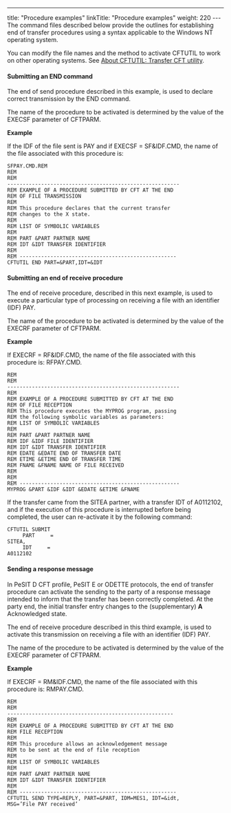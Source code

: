 ---
title: "Procedure examples"
linkTitle: "Procedure examples"
weight: 220
---The command files described below provide the outlines for establishing
end of transfer procedures using a syntax applicable to the Windows NT
operating system.

You can modify the file names and the method to activate CFTUTIL to
work on other operating systems. See [About CFTUTIL: Transfer
CFT utility](../../../c_intro_userinterfaces/about_cftutil).

<span id="Submitting_an_END_command"></span>

#### Submitting an END command

The end of send procedure described in this example, is used to declare
correct transmission by the END command.

The name of the procedure to be activated is determined by the value
of the EXECSF parameter of CFTPARM.

****Example****

If the IDF of the file sent is PAY and if EXECSF = SF&IDF.CMD, the
name of the file associated with this procedure is:

```
SFPAY.CMD.REM
REM
REM
--------------------------------------------------------
REM EXAMPLE OF A PROCEDURE SUBMITTED BY CFT AT THE END
REM OF FILE TRANSMISSION
REM
REM This procedure declares that the current transfer
REM changes to the X state.
REM
REM LIST OF SYMBOLIC VARIABLES
REM
REM PART &PART PARTNER NAME
REM IDT &IDT TRANSFER IDENTIFIER
REM
REM ---------------------------------------------------
CFTUTIL END PART=&PART,IDT=&IDT
```
<span id="Submitting_an_end_of_receive_procedure"></span>

#### Submitting an end of receive procedure

The end of receive procedure, described in this next example, is used
to execute a particular type of processing on receiving a file with an
identifier (IDF) PAY.

The name of the procedure to be activated is determined by the value
of the EXECRF parameter of CFTPARM.

****Example****

If EXECRF = RF&IDF.CMD, the name of the file associated with this
procedure is: RFPAY.CMD.

```
REM
REM
--------------------------------------------------------
REM
REM EXAMPLE OF A PROCEDURE SUBMITTED BY CFT AT THE END
REM OF FILE RECEPTION
REM This procedure executes the MYPROG program, passing
REM the following symbolic variables as parameters:
REM LIST OF SYMBOLIC VARIABLES
REM
REM PART &PART PARTNER NAME
REM IDF &IDF FILE IDENTIFIER
REM IDT &IDT TRANSFER IDENTIFIER
REM EDATE &EDATE END OF TRANSFER DATE
REM ETIME &ETIME END OF TRANSFER TIME
REM FNAME &FNAME NAME OF FILE RECEIVED
REM
REM
REM ----------------------------------------------------
MYPROG &PART &IDF &IDT &EDATE &ETIME &FNAME
```

If the transfer came from the SITEA partner, with a transfer IDT of
A0112102, and if the execution of this procedure is interrupted before
being completed, the user can re-activate it by the following command:

```
CFTUTIL SUBMIT
     PART     =    
SITEA,
     IDT     =    
A0112102
```

<span id="Sending_a_response_message"></span>

#### Sending a response message

In PeSIT D CFT profile, PeSIT E or ODETTE protocols, the end of transfer
procedure can activate the sending to the party of a response message
intended to inform that the transfer has been correctly completed. At
the party end, the initial transfer entry changes to the (supplementary)
****A**** Acknowledged state.

The end of receive procedure described in this third example, is used
to activate this transmission on receiving a file with an identifier (IDF)
PAY.

The name of the procedure to be activated is determined by the value
of the EXECRF parameter of CFTPARM.

****Example****

If EXECRF = RM&IDF.CMD, the name of the file associated with this
procedure is: RMPAY.CMD.

```
REM
REM
------------------------------------------------------
REM
REM EXAMPLE OF A PROCEDURE SUBMITTED BY CFT AT THE END
REM FILE RECEPTION
REM
REM This procedure allows an acknowledgement message
REM to be sent at the end of file reception
REM
REM LIST OF SYMBOLIC VARIABLES
REM
REM PART &PART PARTNER NAME
REM IDT &IDT TRANSFER IDENTIFIER
REM
REM ---------------------------------------------------
CFTUTIL SEND TYPE=REPLY, PART=&PART, IDM=MES1, IDT=&idt,
MSG=’File PAY received’
```
